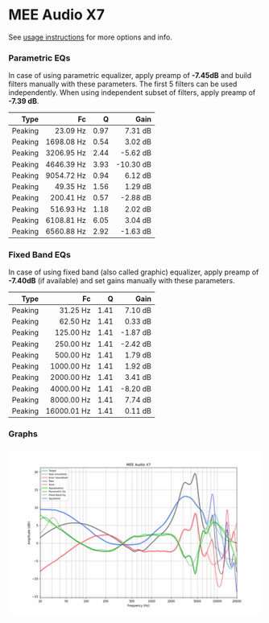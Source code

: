# MEE Audio X7
See [usage instructions](https://github.com/jaakkopasanen/AutoEq#usage) for more options and info.

### Parametric EQs
In case of using parametric equalizer, apply preamp of **-7.45dB** and build filters manually
with these parameters. The first 5 filters can be used independently.
When using independent subset of filters, apply preamp of **-7.39 dB**.

| Type    | Fc         |    Q | Gain      |
|--------:|-----------:|-----:|----------:|
| Peaking | 23.09 Hz   | 0.97 | 7.31 dB   |
| Peaking | 1698.08 Hz | 0.54 | 3.02 dB   |
| Peaking | 3206.95 Hz | 2.44 | -5.62 dB  |
| Peaking | 4646.39 Hz | 3.93 | -10.30 dB |
| Peaking | 9054.72 Hz | 0.94 | 6.12 dB   |
| Peaking | 49.35 Hz   | 1.56 | 1.29 dB   |
| Peaking | 200.41 Hz  | 0.57 | -2.88 dB  |
| Peaking | 516.93 Hz  | 1.18 | 2.02 dB   |
| Peaking | 6108.81 Hz | 6.05 | 3.04 dB   |
| Peaking | 6560.88 Hz | 2.92 | -1.63 dB  |

### Fixed Band EQs
In case of using fixed band (also called graphic) equalizer, apply preamp of **-7.40dB**
(if available) and set gains manually with these parameters.

| Type    | Fc          |    Q | Gain     |
|--------:|------------:|-----:|---------:|
| Peaking | 31.25 Hz    | 1.41 | 7.10 dB  |
| Peaking | 62.50 Hz    | 1.41 | 0.33 dB  |
| Peaking | 125.00 Hz   | 1.41 | -1.87 dB |
| Peaking | 250.00 Hz   | 1.41 | -2.42 dB |
| Peaking | 500.00 Hz   | 1.41 | 1.79 dB  |
| Peaking | 1000.00 Hz  | 1.41 | 1.92 dB  |
| Peaking | 2000.00 Hz  | 1.41 | 3.41 dB  |
| Peaking | 4000.00 Hz  | 1.41 | -8.20 dB |
| Peaking | 8000.00 Hz  | 1.41 | 7.74 dB  |
| Peaking | 16000.01 Hz | 1.41 | 0.11 dB  |

### Graphs
![](./MEE%20Audio%20X7.png)